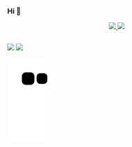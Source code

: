 ### Hi 💖

<div align="center">
  <a href="https://github.com/Riquelmovski">
  <img height="149em" src="https://github-readme-stats.vercel.app/api?username=riquelmovski&show_icons=true&theme=algolia&include_all_commits=true&count_private=true"/>
  <img height="149em" src="https://github-readme-stats.vercel.app/api/top-langs/?username=riquelmovski&layout=compact&langs_count=7&theme=algolia"/>
</div>
  
  ##
 
<div> 
  
  <a href="https://instagram.com/imatheusriquelme" target="_blank"><img src="https://img.shields.io/badge/-Instagram-%23E4405F?style=for-the-badge&logo=instagram&logoColor=white" target="_blank"></a> 
  <a href = "mailto:matheusriquelmevs@gmail.com"><img src="https://img.shields.io/badge/-Gmail-%23333?style=for-the-badge&logo=gmail&logoColor=white" target="_blank"></a>
  </a> 
 
  ![Snake animation](https://github.com/riquelmovski/riquelmovski/blob/output/github-contribution-grid-snake.svg)
 
</div>
